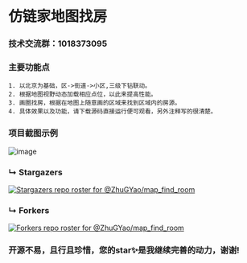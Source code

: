 # 仿链家地图找房

### 技术交流群：1018373095

### 主要功能点
    1. 以北京为基础，区->街道->小区,三级下钻联动。
    2. 根据地图视野动态加载相应点位，以此来提高性能。
    3. 画圈找房，根据在地图上随意画的区域来找到区域内的房源。
    4. 具体效果以及功能，请下载源码直接运行便可观看，另外注释写的很清楚。

### 项目截图示例
![image](https://github.com/ZhuGYao/MapFindingRoom/blob/master/img/demo.gif)

### &#8627; Stargazers
[![Stargazers repo roster for @ZhuGYao/map_find_room](https://reporoster.com/stars/ZhuGYao/map_find_room)](https://github.com/ZhuGYao/map_find_room/stargazers)


### &#8627; Forkers
[![Forkers repo roster for @ZhuGYao/map_find_room](https://reporoster.com/forks/ZhuGYao/map_find_room)](https://github.com/ZhuGYao/map_find_room/network/members)


### 开源不易，且行且珍惜，您的star✨是我继续完善的动力，谢谢!


